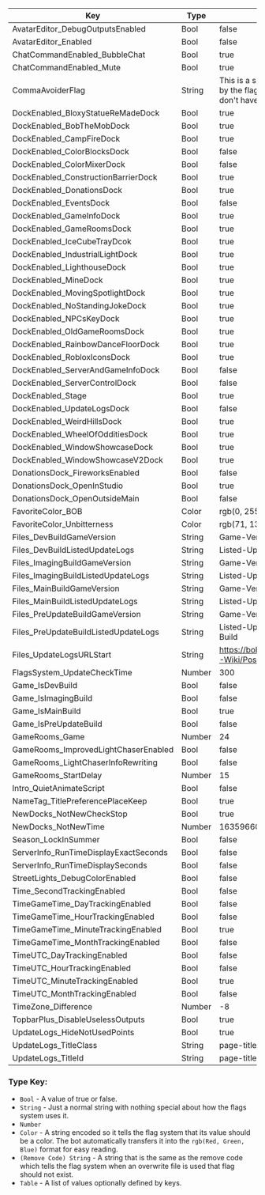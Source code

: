 | Key | Type | Value |
|-|-|-|
| AvatarEditor_DebugOutputsEnabled | Bool | false |
| AvatarEditor_Enabled | Bool | false |
| ChatCommandEnabled_BubbleChat | Bool | true |
| ChatCommandEnabled_Mute | Bool | true |
| CommaAvoiderFlag | String | This is a special flag as it is ignored by the flags system. It is just here so I don't have to worry about commas. |
| DockEnabled_BloxyStatueReMadeDock | Bool | true |
| DockEnabled_BobTheMobDock | Bool | true |
| DockEnabled_CampFireDock | Bool | true |
| DockEnabled_ColorBlocksDock | Bool | false |
| DockEnabled_ColorMixerDock | Bool | false |
| DockEnabled_ConstructionBarrierDock | Bool | true |
| DockEnabled_DonationsDock | Bool | true |
| DockEnabled_EventsDock | Bool | false |
| DockEnabled_GameInfoDock | Bool | true |
| DockEnabled_GameRoomsDock | Bool | true |
| DockEnabled_IceCubeTrayDcok | Bool | true |
| DockEnabled_IndustrialLightDock | Bool | true |
| DockEnabled_LighthouseDock | Bool | true |
| DockEnabled_MineDock | Bool | true |
| DockEnabled_MovingSpotlightDock | Bool | true |
| DockEnabled_NoStandingJokeDock | Bool | true |
| DockEnabled_NPCsKeyDock | Bool | true |
| DockEnabled_OldGameRoomsDock | Bool | true |
| DockEnabled_RainbowDanceFloorDock | Bool | true |
| DockEnabled_RobloxIconsDock | Bool | true |
| DockEnabled_ServerAndGameInfoDock | Bool | false |
| DockEnabled_ServerControlDock | Bool | false |
| DockEnabled_Stage | Bool | true |
| DockEnabled_UpdateLogsDock | Bool | false |
| DockEnabled_WeirdHillsDock | Bool | true |
| DockEnabled_WheelOfOdditiesDock | Bool | true |
| DockEnabled_WindowShowcaseDock | Bool | true |
| DockEnabled_WindowShowcaseV2Dock | Bool | true |
| DonationsDock_FireworksEnabled | Bool | false |
| DonationsDock_OpenInStudio | Bool | true |
| DonationsDock_OpenOutsideMain | Bool | false |
| FavoriteColor_BOB | Color | rgb(0, 255, 255) |
| FavoriteColor_Unbitterness | Color | rgb(71, 13, 83) |
| Files_DevBuildGameVersion | String | Game-Version/Dev-Build |
| Files_DevBuildListedUpdateLogs | String | Listed-Update-Logs/Dev-Build |
| Files_ImagingBuildGameVersion | String | Game-Version/Imaging-Build |
| Files_ImagingBuildListedUpdateLogs | String | Listed-Update-Logs/Imaging-Build |
| Files_MainBuildGameVersion | String | Game-Version/Main-Build |
| Files_MainBuildListedUpdateLogs | String | Listed-Update-Logs/Main-Build |
| Files_PreUpdateBuildGameVersion | String | Game-Version/Pre-Update-Build |
| Files_PreUpdateBuildListedUpdateLogs | String | Listed-Update-Logs/Pre-Update-Build |
| Files_UpdateLogsURLStart | String | https://bobdevstudio.github.io/RBAP-Wiki/Posts/Update-Log |
| FlagsSystem_UpdateCheckTime | Number | 300 |
| Game_IsDevBuild | Bool | false |
| Game_IsImagingBuild | Bool | false |
| Game_IsMainBuild | Bool | true |
| Game_IsPreUpdateBuild | Bool | false |
| GameRooms_Game | Number | 24 |
| GameRooms_ImprovedLightChaserEnabled | Bool | false |
| GameRooms_LightChaserInfoRewriting | Bool | false |
| GameRooms_StartDelay | Number | 15 |
| Intro_QuietAnimateScript | Bool | false |
| NameTag_TitlePreferencePlaceKeep | Bool | true |
| NewDocks_NotNewCheckStop | Bool | true |
| NewDocks_NotNewTime | Number | 1635966000 |
| Season_LockInSummer | Bool | false |
| ServerInfo_RunTimeDisplayExactSeconds | Bool | false |
| ServerInfo_RunTimeDisplaySeconds | Bool | false |
| StreetLights_DebugColorEnabled | Bool | false |
| Time_SecondTrackingEnabled | Bool | false |
| TimeGameTime_DayTrackingEnabled | Bool | false |
| TimeGameTime_HourTrackingEnabled | Bool | false |
| TimeGameTime_MinuteTrackingEnabled | Bool | true |
| TimeGameTime_MonthTrackingEnabled | Bool | false |
| TimeUTC_DayTrackingEnabled | Bool | false |
| TimeUTC_HourTrackingEnabled | Bool | false |
| TimeUTC_MinuteTrackingEnabled | Bool | true |
| TimeUTC_MonthTrackingEnabled | Bool | false |
| TimeZone_Difference | Number | -8 |
| TopbarPlus_DisableUselessOutputs | Bool | true |
| UpdateLogs_HideNotUsedPoints | Bool | true |
| UpdateLogs_TitleClass | String | page-title non-splash-page-title |
| UpdateLogs_TitleId | String | page-title |

### Type Key:

* `Bool` - A value of true or false.
* `String` - Just a normal string with nothing special about how the flags system uses it.
* `Number`
* `Color` - A string encoded so it tells the flag system that its value should be a color. The bot automatically transfers it into the `rgb(Red, Green, Blue)` format for easy reading.
* `(Remove Code) String` - A string that is the same as the remove code which tells the flag system when an overwrite file is used that flag should not exist.
* `Table` - A list of values optionally defined by keys.